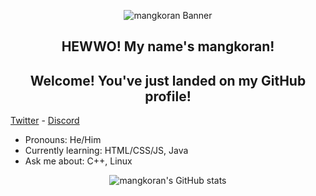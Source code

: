 <p align="center">
    <img src="./assets/83088427_p0.jpg" alt="mangkoran Banner" />
</p>

<h2 align="center">HEWWO! My name's mangkoran!</h2>
<h2 align="center">Welcome! You've just landed on my GitHub profile!</h2>
<p>
    <a href="https://twitter.com/mangkoran">Twitter</a> -
    <a href="https://discordapp.com/users/391547930550599680">Discord</a>
</p>

- Pronouns: He/Him
- Currently learning: HTML/CSS/JS, Java
- Ask me about: C++, Linux

<p align="center">
    <img src="https://github-readme-stats.vercel.app/api?username=mangkoran&show_icons=true&theme=gruvbox" alt="mangkoran's GitHub stats" />
</p>
<!-- ![mangkoran's GitHub stats](https://github-readme-stats.vercel.app/api?username=mangkoran&show_icons=true&theme=gruvbox)] -->
